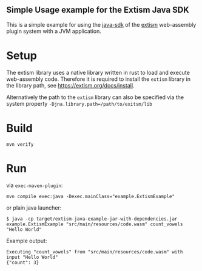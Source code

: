 Simple Usage example for the Extism Java SDK
---

This is a simple example for using the [java-sdk](https://github.com/extism/java-sdk) of
the [extism](https://extism.org/) web-assembly plugin system with a JVM application.

# Setup
The extism library uses a native library written in rust to load and execute web-assembly code.
Therefore it is required to install the `extism` library in the library path, see https://extism.org/docs/install.

Alternatively the path to the `extism` library can also be specified via the system property `-Djna.library.path=/path/to/exitsm/lib`

# Build
```
mvn verify
``` 

# Run

via `exec-maven-plugin`:
```
mvn compile exec:java -Dexec.mainClass="example.ExtismExample"
```

or plain java launcher:

```
$ java -cp target/extism-java-example-jar-with-dependencies.jar example.ExtismExample "src/main/resources/code.wasm" count_vowels "Hello World"
```

Example output:
```
Executing "count_vowels" from "src/main/resources/code.wasm" with input "Hello World"
{"count": 3}
```
